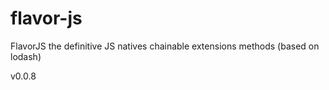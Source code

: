 # flavor-js
FlavorJS the definitive JS natives chainable extensions methods (based on lodash)

v0.0.8